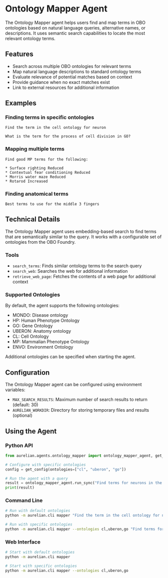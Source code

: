 # Ontology Mapper Agent

The Ontology Mapper agent helps users find and map terms in OBO ontologies based on natural language queries, alternative names, or descriptions. It uses semantic search capabilities to locate the most relevant ontology terms.

## Features

- Search across multiple OBO ontologies for relevant terms
- Map natural language descriptions to standard ontology terms
- Evaluate relevance of potential matches based on context
- Provide guidance when no exact matches exist
- Link to external resources for additional information

## Examples

### Finding terms in specific ontologies

```
Find the term in the cell ontology for neuron
```

```
What is the term for the process of cell division in GO?
```

### Mapping multiple terms

```
Find good MP terms for the following:

* Surface righting Reduced
* Contextual fear conditioning Reduced
* Morris water maze Reduced
* Rotarod Increased
```

### Finding anatomical terms

```
Best terms to use for the middle 3 fingers
```

## Technical Details

The Ontology Mapper agent uses embedding-based search to find terms that are semantically similar to the query. It works with a configurable set of ontologies from the OBO Foundry.

### Tools

- `search_terms`: Finds similar ontology terms to the search query
- `search_web`: Searches the web for additional information
- `retrieve_web_page`: Fetches the contents of a web page for additional context

### Supported Ontologies

By default, the agent supports the following ontologies:
- MONDO: Disease ontology
- HP: Human Phenotype Ontology
- GO: Gene Ontology
- UBERON: Anatomy ontology
- CL: Cell Ontology
- MP: Mammalian Phenotype Ontology
- ENVO: Environment Ontology

Additional ontologies can be specified when starting the agent.

## Configuration

The Ontology Mapper agent can be configured using environment variables:

- `MAX_SEARCH_RESULTS`: Maximum number of search results to return (default: 30)
- `AURELIAN_WORKDIR`: Directory for storing temporary files and results (optional)

## Using the Agent

### Python API

```python
from aurelian.agents.ontology_mapper import ontology_mapper_agent, get_config

# Configure with specific ontologies
config = get_config(ontologies=["cl", "uberon", "go"])

# Run the agent with a query
result = ontology_mapper_agent.run_sync("Find terms for neurons in the hippocampus", deps=config)
print(result)
```

### Command Line

```bash
# Run with default ontologies
python -m aurelian.cli mapper "Find the term in the cell ontology for neuron"

# Run with specific ontologies
python -m aurelian.cli mapper --ontologies cl,uberon,go "Find terms for neurons in the hippocampus"
```

### Web Interface

```bash
# Start with default ontologies
python -m aurelian.cli mapper

# Start with specific ontologies
python -m aurelian.cli mapper --ontologies cl,uberon,go
```